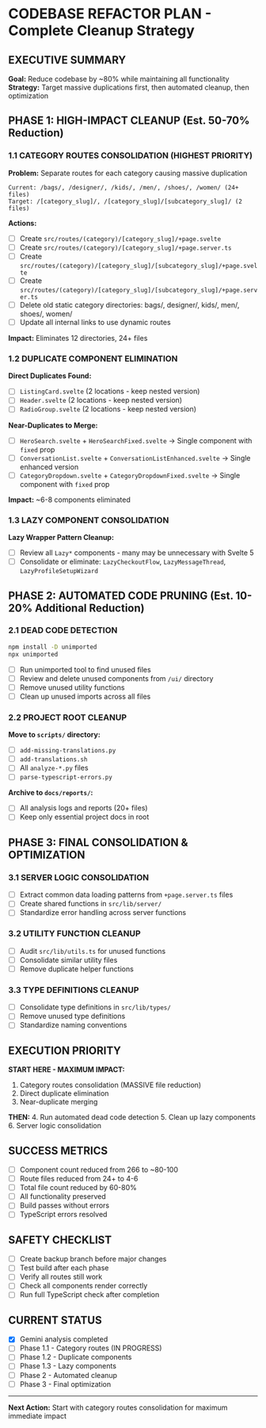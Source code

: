 # CODEBASE REFACTOR PLAN - Complete Cleanup Strategy

## EXECUTIVE SUMMARY
**Goal:** Reduce codebase by ~80% while maintaining all functionality
**Strategy:** Target massive duplications first, then automated cleanup, then optimization

## PHASE 1: HIGH-IMPACT CLEANUP (Est. 50-70% Reduction)

### 1.1 CATEGORY ROUTES CONSOLIDATION (HIGHEST PRIORITY)
**Problem:** Separate routes for each category causing massive duplication
```
Current: /bags/, /designer/, /kids/, /men/, /shoes/, /women/ (24+ files)
Target: /[category_slug]/, /[category_slug]/[subcategory_slug]/ (2 files)
```

**Actions:**
- [ ] Create `src/routes/(category)/[category_slug]/+page.svelte`
- [ ] Create `src/routes/(category)/[category_slug]/+page.server.ts` 
- [ ] Create `src/routes/(category)/[category_slug]/[subcategory_slug]/+page.svelte`
- [ ] Create `src/routes/(category)/[category_slug]/[subcategory_slug]/+page.server.ts`
- [ ] Delete old static category directories: bags/, designer/, kids/, men/, shoes/, women/
- [ ] Update all internal links to use dynamic routes

**Impact:** Eliminates 12 directories, 24+ files

### 1.2 DUPLICATE COMPONENT ELIMINATION
**Direct Duplicates Found:**
- [ ] `ListingCard.svelte` (2 locations - keep nested version)
- [ ] `Header.svelte` (2 locations - keep nested version)  
- [ ] `RadioGroup.svelte` (2 locations - keep nested version)

**Near-Duplicates to Merge:**
- [ ] `HeroSearch.svelte` + `HeroSearchFixed.svelte` → Single component with `fixed` prop
- [ ] `ConversationList.svelte` + `ConversationListEnhanced.svelte` → Single enhanced version
- [ ] `CategoryDropdown.svelte` + `CategoryDropdownFixed.svelte` → Single component with `fixed` prop

**Impact:** ~6-8 components eliminated

### 1.3 LAZY COMPONENT CONSOLIDATION
**Lazy Wrapper Pattern Cleanup:**
- [ ] Review all `Lazy*` components - many may be unnecessary with Svelte 5
- [ ] Consolidate or eliminate: `LazyCheckoutFlow`, `LazyMessageThread`, `LazyProfileSetupWizard`

## PHASE 2: AUTOMATED CODE PRUNING (Est. 10-20% Additional Reduction)

### 2.1 DEAD CODE DETECTION
```bash
npm install -D unimported
npx unimported
```
- [ ] Run unimported tool to find unused files
- [ ] Review and delete unused components from `/ui/` directory
- [ ] Remove unused utility functions
- [ ] Clean up unused imports across all files

### 2.2 PROJECT ROOT CLEANUP
**Move to `scripts/` directory:**
- [ ] `add-missing-translations.py`
- [ ] `add-translations.sh`
- [ ] All `analyze-*.py` files
- [ ] `parse-typescript-errors.py`

**Archive to `docs/reports/`:**
- [ ] All analysis logs and reports (20+ files)
- [ ] Keep only essential project docs in root

## PHASE 3: FINAL CONSOLIDATION & OPTIMIZATION

### 3.1 SERVER LOGIC CONSOLIDATION
- [ ] Extract common data loading patterns from `+page.server.ts` files
- [ ] Create shared functions in `src/lib/server/`
- [ ] Standardize error handling across server functions

### 3.2 UTILITY FUNCTION CLEANUP
- [ ] Audit `src/lib/utils.ts` for unused functions
- [ ] Consolidate similar utility files
- [ ] Remove duplicate helper functions

### 3.3 TYPE DEFINITIONS CLEANUP
- [ ] Consolidate type definitions in `src/lib/types/`
- [ ] Remove unused type definitions
- [ ] Standardize naming conventions

## EXECUTION PRIORITY

**START HERE - MAXIMUM IMPACT:**
1. Category routes consolidation (MASSIVE file reduction)
2. Direct duplicate elimination
3. Near-duplicate merging

**THEN:**
4. Run automated dead code detection
5. Clean up lazy components
6. Server logic consolidation

## SUCCESS METRICS
- [ ] Component count reduced from 266 to ~80-100
- [ ] Route files reduced from 24+ to 4-6  
- [ ] Total file count reduced by 60-80%
- [ ] All functionality preserved
- [ ] Build passes without errors
- [ ] TypeScript errors resolved

## SAFETY CHECKLIST
- [ ] Create backup branch before major changes
- [ ] Test build after each phase
- [ ] Verify all routes still work
- [ ] Check all components render correctly
- [ ] Run full TypeScript check after completion

## CURRENT STATUS
- [x] Gemini analysis completed
- [ ] Phase 1.1 - Category routes (IN PROGRESS)
- [ ] Phase 1.2 - Duplicate components
- [ ] Phase 1.3 - Lazy components
- [ ] Phase 2 - Automated cleanup
- [ ] Phase 3 - Final optimization

---
**Next Action:** Start with category routes consolidation for maximum immediate impact